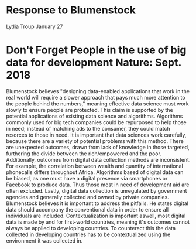 # Response to Blumenstock
Lydia Troup
January 27

# Don't Forget People in the use of big data for development Nature: Sept. 2018

Blumenstock believes "designing data-enabled applications that work in the real world will require a slower approach that pays much more attention to the people behind the numbers," meaning effective data science must work slowly to ensure people are protected.
This claim is supported by the potential applications of existing data science and algorithms. Algorithms commonly used for big tech companies could be repurposed to help those in need; instead of matching ads to the consumer, they could match resorces to those in need.
It is important that data sciences work carefully, because there are a variety of potential problems with this method. There are unexpected outcomes, drawn from lack of knowledge in those targeted, furthering the divide between the rich/empowered and the poor. Additionally, outcomes from digital data collection methods are inconsistent. For example, the correlation between wealth and quantity of international phonecalls differs throughout Africa. Algorithms based of digital data can be biased, as one must have a digital presence via smartphones or Facebook to produce data. Thus those most in need of development aid are often excluded. Lastly, digital data collection is unregulated by government agencies and generally collected and owned by private companies.
Blumenstock believes it is important to address the pitfalls. He states digital data should accompany the conventional data in order to ensure all individuals are included. Contextualization is important aswell, most digital data is made by and for first-world countries, meaning it's outcomes cannot always be applied to developing countries. To counteract this the data collected in developing countries has to be contextualized using the environment it was collected in.
